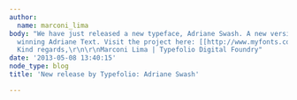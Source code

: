 ```yaml
---
author:
  name: marconi_lima
body: "We have just released a new typeface, Adriane Swash. A new version of the award
  winning Adriane Text. Visit the project here: [[http://www.myfonts.com/fonts/typefolio/adriane-swash/]]\r\n\r\n-
  Kind regards,\r\n\r\nMarconi Lima | Typefolio Digital Foundry"
date: '2013-05-08 13:40:15'
node_type: blog
title: 'New release by Typefolio: Adriane Swash'

---
```

